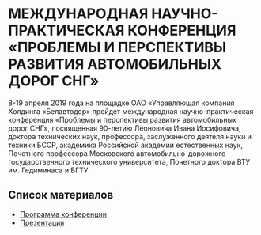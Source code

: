# МЕЖДУНАРОДНАЯ НАУЧНО-ПРАКТИЧЕСКАЯ КОНФЕРЕНЦИЯ «ПРОБЛЕМЫ И ПЕРСПЕКТИВЫ РАЗВИТИЯ АВТОМОБИЛЬНЫХ ДОРОГ СНГ»
8-19 апреля 2019 года на площадке ОАО «Управляющая компания Холдинга «Белавтодор» пройдет международная научно-практическая конференция «Проблемы и перспективы развития автомобильных дорог СНГ», посвященная 90-летию Леоновича Ивана Иосифовича, доктора технических наук, профессора, заслуженного деятеля науки и техники БССР, академика Российской академии естественных наук, Почетного профессора Московского автомобильно-дорожного государственного технического университета, Почетного доктора ВТУ им. Гедиминаса и БГТУ.

## Список материалов

* [Программа конференции](https://github.com/andrewbudo/conferences/blob/master/2019/Belavtodor/Conferecnce_program(Konf_04_19_Leon).pdf) 
* [Презентация](https://github.com/andrewbudo/conferences/blob/master/2019/Belavtodor/Presentation_Budo_Transcor3.0.pdf) 

